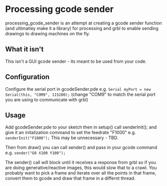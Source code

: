 # Processing gcode sender
 
processing_gcode_sender is an attempt at creating a gcode sender function (and ultimatley make it a library) for processing and grbl to enable sending drawings to drawing machines on the fly.

## What it isn't

This isn't a GUI gcode sender - its meant to be used from your code.
## Configuration

Configure the serial port in gcodeSender.pde e.g. `Serial myPort = new Serial(this, "COM9", 115200);` (change "COM9" to match the serial port you are using to communicate with grbl)

## Usage

Add gcodeSender.pde to your sketch then in setup() call senderInit(); and give it an initalization command to set the feedrate "F1000" e.g. `senderInit("F1000");` This may be unnecessary - TBD.

Then from draw() you can call sender() and pass in your gcode command e.g. `sender("G0 X100 Y100");`

The sender() call will block until it receives a response from grbl so if you are doing generative/reactive images, this would slow that to a crawl. You probably want to pick a frame and iterate over all the points in that frame, convert them to gcode and draw that frame in a differnt thread. 
